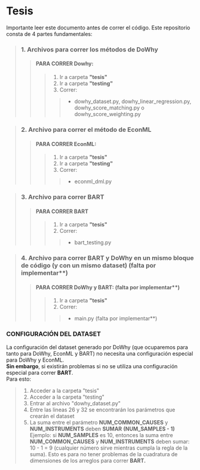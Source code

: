 # **Tesis**
Importante leer este documento antes de correr el código. Este repositorio consta de 4 partes fundamentales:

> ### 1. Archivos para correr los métodos de DoWhy
>> #### PARA CORRER **Dowhy**:
>>> 1. Ir a carpeta **"tesis"**
>>> 2. Ir a carpeta **"testing"**                      
>>> 3. Correr:
  >>>> - dowhy_dataset.py, dowhy_linear_regression.py, dowhy_score_matching.py o dowhy_score_weighting.py
  
> ### 2. Archivo para correr el método de EconML
>> #### PARA CORRER **EconML**:
>>> 1. Ir a carpeta **"tesis"**
>>> 2. Ir a carpeta **"testing"**
>>> 3. Correr:
  >>>> - econml_dml.py

> ### 3. Archivo para correr BART
>> #### PARA CORRER **BART**
>>> 1. Ir a carpeta **"tesis"**
>>> 2. Correr:
  >>>> - bart_testing.py

> ### 4. Archivo para correr BART y DoWhy en un mismo bloque de código (y con un mismo dataset) (falta por implementar**)
>>#### PARA CORRER **DoWhy y BART**: (falta por implementar**)
>>> 1. Ir a carpeta **"tesis"**                  
>>> 2. Correr:
  >>>> - main.py (falta por implementar**)


### CONFIGURACIÓN DEL DATASET
La configuración del dataset generado por DoWhy (que ocuparemos para tanto para DoWhy, EconML y BART) no necesita una configuración especial para DoWhy y EconML. <br />
**Sin embargo**, si existirán problemas si no se utiliza una configuración especial para correr **BART**. <br />
Para esto:
> 1. Acceder a la carpeta "tesis"
> 2. Acceder a la carpeta "testing"
> 3. Entrar al archivo "dowhy_dataset.py"
> 4. Entre las lineas 26 y 32 se encontrarán los parámetros que crearán el dataset
> 5. La suma entre el parámetro **NUM_COMMON_CAUSES** y **NUM_INSTRUMENTS** deben **SUMAR** **(NUM_SAMPLES - 1)**
> Ejemplo: si **NUM_SAMPLES** es 10, entonces la suma entre **NUM_COMMON_CAUSES** y **NUM_INSTRUMENTS** deben sumar: 10 - 1 = 9 (cualquier número sirve mientras cumpla la regla de la suma). Esto es para no tener problemas de la cuadratura de dimensiones de los arreglos para correr **BART.**